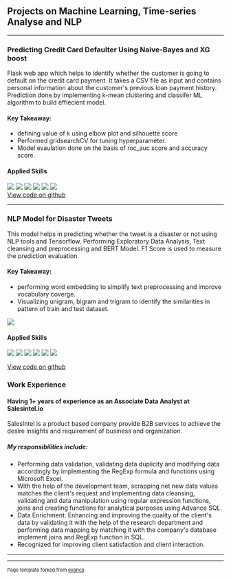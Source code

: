 ## Projects on Machine Learning, Time-series Analyse and NLP

---

### Predicting Credit Card Defaulter Using Naive-Bayes and XG boost

Flask web app which helps to identify whether the customer is going to default on the credit card payment. It takes a CSV file as input and contains personal information about the customer's previous loan payment history. Prediction done by implementing k-mean clustering and classifer ML algorithm to build effiecient model.
#### Key Takeaway:
* defining value of k using elbow plot and silhouette score
* Performed gridsearchCV for tuning hyperparameter.
* Model evaulation done on the basis of roc_auc score and accuracy score.
#### Applied Skills
[![](https://img.shields.io/badge/Python-white?logo=Python)](#) [![](https://img.shields.io/badge/Jupyter-white?logo=Jupyter)](#) [![](https://img.shields.io/badge/Flask-white?logo=flask)](#) [![](https://img.shields.io/badge/Pandas-white?logo=Pandas)](#) [![](https://img.shields.io/badge/Numpy-white?logo=Numpy)](#) [![](https://img.shields.io/badge/matplotlib-seaborn-white)](#)    
[View code on github](https://github.com/harsiddh-11/creditcarddefaultermodel)


---


### NLP Model for Disaster Tweets

This model helps in predicting whether the tweet is a disaster or not using NLP tools and Tensorflow. Performing Exploratory Data Analysis,
Text cleansing and preprocessing and BERT Model. F1 Score is used to measure the prediction evaluation.
#### Key Takeaway:
* performing word embedding to simplify text preprocessing and improve vocabulary coverge.
* Visualizing unigram, bigram and trigram to identify the similarities in pattern of train and test dataset.

<img src="images/mobility.png?raw=true" />

  
#### Applied Skills
[![](https://img.shields.io/badge/Python-white?logo=Python)](#) [![](https://img.shields.io/badge/Jupyter-white?logo=Jupyter)](#) [![](https://img.shields.io/badge/NLP-white?logo=NLP)](#) [![](https://img.shields.io/badge/Tensorflow-white?logo=Tensorflow)](#) [![](https://img.shields.io/badge/seaborn-white?logo=seaborn)](#) [![](https://img.shields.io/badge/matplotlib-seaborn-white)](#)    

[View code on github](https://github.com/harsiddh-11/Fake_News_Detector)



### Work Experience

#### Having 1+ years of experience as an Associate Data Analyst at Salesintel.io
SalesIntel is a product based company provide B2B services to achieve the desire insights and requirement of business and organization.
##### My responsibilities include:
* Performing data validation, validating data duplicity and modifying data accordingly by implementing the RegExp formula and functions using Microsoft Excel.
* With the help of the development team, scrapping net new data values matches the client's request and implementing data cleansing, validating and data manipulation using regular expression functions, joins and creating functions for analytical purposes using Advance SQL. 
* Data Enrichment: Enhancing and improving the quality of the client's data by validating it with the help of the research department and performing data mapping by matching it with the company's database implement joins and RegExp function in SQL.
* Recognized for improving client satisfaction and client interaction.
  
---




---
<p style="font-size:11px">Page template forked from <a href="https://github.com/evanca/quick-portfolio">evanca</a></p>
<!-- Remove above link if you don't want to attibute -->
